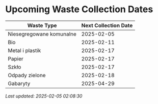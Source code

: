 # Upcoming Waste Collection Dates

| Waste Type | Next Collection Date |
|------------|----------------------|
| Niesegregowane komunalne | 2025-02-05 |
| Bio | 2025-02-11 |
| Metal i plastik | 2025-02-17 |
| Papier | 2025-02-17 |
| Szkło | 2025-02-17 |
| Odpady zielone | 2025-02-18 |
| Gabaryty | 2025-04-29 |


*Last updated: 2025-02-05 02:08:30*
